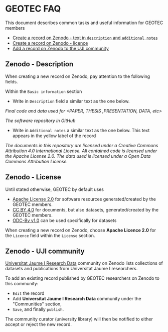 # GEOTEC FAQ

This document describes common tasks and useful information for GEOTEC members 

- [Create a record on Zenodo - text in `description` and `additional notes`](#zenodo---description)
- [Create a record on Zenodo - licence](#zenodo---license)
- [Add a record on Zenodo to the UJI community](#zenodo---uji-community)


## Zenodo - Description 

When creating a new record on Zenodo, pay attention to the following fields.

Within the `Basic information` section 

- Write in `Description` field a similar text as the one below.

*Final code and data used for <PAPER, THESIS ,PRESENTATION, DATA, etc>*

*The software repository in GitHub <ADD LINK TO GITHUB REPO>*

- Write in `Additional notes` a similar text as the one below. This text appears in the yellow label of the record

*The documents in this repository are licensed under a Creative Commons Attribution 4.0 International License. All contained code is licensed under the Apache License 2.0. The data used is licensed under a Open Data Commons Attribution License.*


## Zenodo - License

Until stated otherwise, GEOTEC by default uses
- [Apache License 2.0](https://www.apache.org/licenses/LICENSE-2.0) for software resources generated/created by the GEOTEC members.
- [CC BY 4.0](https://creativecommons.org/licenses/by/4.0/) for documents, but also datasets, generated/created by the GEOTEC members. 
- [ODC-By v1.0](https://opendatacommons.org/licenses/by/1-0/) can be used specifically for datasets

When creating a new record on Zenodo, choose **Apache Licence 2.0** for the `Licence` field within the `License` section. 


## Zenodo - UJI community

[Universitat Jaume I Research Data](https://zenodo.org/communities/universitatjaumei/) community on Zenodo lists collections of datasets and publications from Universitat Jaume I researchers.


To add an existing record published by GEOTEC researchers on Zenodo to this community:

- `Edit` the record
- Add **Universitat Jaume I Research Data** community under the "Communities" section, 
- `Save`, and finally `publish`.

The community curator (university library) will then be notified to either accept or reject the new record.

